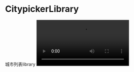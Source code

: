 # CitypickerLibrary
城市列表library
![展示](https://github.com/ysrfeng/CitypickerLibrary/tree/master/app/doc/Screenrecorder-2017-08-15-04-17-10-216.mp4)